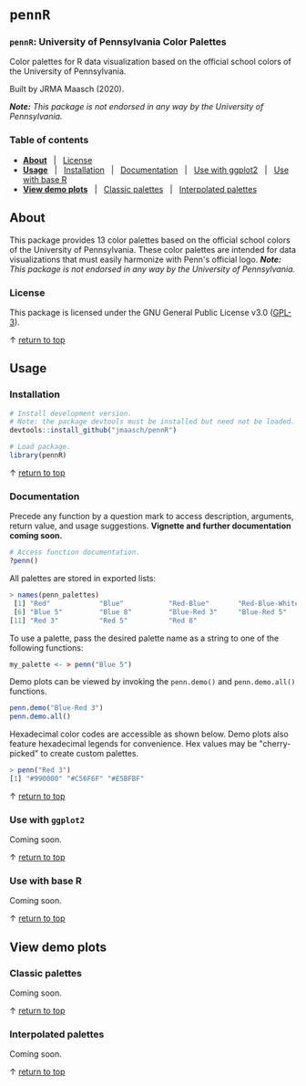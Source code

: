 # `pennR`

### `pennR`: University of Pennsylvania Color Palettes

Color palettes for R data visualization based on the official school colors of the University of Pennsylvania.

Built by JRMA Maasch (2020).

***Note:*** *This package is not endorsed in any way by the University of Pennsylvania.*


### Table of contents

* **[About](#About)** &nbsp; | &nbsp; [License](#License)
* **[Usage](#Usage)** &nbsp; | &nbsp; [Installation](#Installation) &nbsp; | &nbsp; [Documentation](#Documentation) &nbsp; | &nbsp; [Use with ggplot2](#Use-with-ggplot2) &nbsp; | &nbsp; [Use with base R](#Use-with-base-R)
* **[View demo plots](#View-demo-plots)** &nbsp; | &nbsp; [Classic palettes](#Classic-palettes) &nbsp; | &nbsp; [Interpolated palettes](#Interpolated-palettes)

## About

This package provides 13 color palettes based on the official school colors of the University of Pennsylvania. These color palettes are intended for data visualizations that must easily harmonize with Penn's official logo. ***Note:*** *This package is not endorsed in any way by the University of Pennsylvania.*

### License

This package is licensed under the GNU General Public License v3.0 (<a href="https://choosealicense.com/licenses/gpl-3.0/" target="_blank">GPL-3</a>).

&#8593; [return to top](#pennR)

## Usage

### Installation

```R
# Install development version.
# Note: the package devtools must be installed but need not be loaded.
devtools::install_github("jmaasch/pennR")

# Load package.
library(pennR)
```

&#8593; [return to top](#pennR)

### Documentation

Precede any function by a question mark to access description, arguments, return value, and usage suggestions. **Vignette and further documentation coming soon.**

```R
# Access function documentation.
?penn()
```

All palettes are stored in exported lists:

```R
> names(penn_palettes)
 [1] "Red"            "Blue"           "Red-Blue"       "Red-Blue-White" "Blue 3"        
 [6] "Blue 5"         "Blue 8"         "Blue-Red 3"     "Blue-Red 5"     "Blue-Red 8"    
[11] "Red 3"          "Red 5"          "Red 8"
```

To use a palette, pass the desired palette name as a string to one of the following functions:

```R
my_palette <- > penn("Blue 5")
```

Demo plots can be viewed by invoking the `penn.demo()` and `penn.demo.all()` functions. 
```R
penn.demo("Blue-Red 3")
penn.demo.all()
```

Hexadecimal color codes are accessible as shown below. Demo plots also feature hexadecimal legends for convenience. Hex values may be "cherry-picked" to create custom palettes.

```R
> penn("Red 3")
[1] "#990000" "#C56F6F" "#E5BFBF"
```

&#8593; [return to top](#pennR)

### Use with `ggplot2`

Coming soon.


&#8593; [return to top](#pennR)

### Use with base R

Coming soon.

&#8593; [return to top](#pennR)

## View demo plots

### Classic palettes

Coming soon.

&#8593; [return to top](#pennR)

### Interpolated palettes

Coming soon.

&#8593; [return to top](#pennR)
